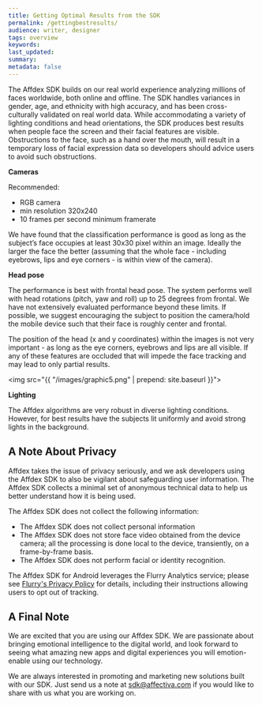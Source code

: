 ```yaml
---
title: Getting Optimal Results from the SDK
permalink: /gettingbestresults/
audience: writer, designer
tags: overview
keywords: 
last_updated: 
summary: 
metadata: false
---  
```



The Affdex SDK builds on our real world experience analyzing millions of faces worldwide, both online and offline. The SDK handles variances in gender, age, and ethnicity with high accuracy, and has been cross-culturally validated on real world data.  While accommodating a variety of lighting conditions and head orientations, the SDK produces best results when people face the screen and their facial features are visible. Obstructions to the face, such as a hand over the mouth, will result in a temporary loss of facial expression data so developers should advice users to avoid such obstructions.

<strong>Cameras</strong>

Recommended: 

* RGB camera
* min resolution 320x240
* 10 frames per second minimum framerate

We have found that the classification performance is good as long as the subject’s face occupies at least 30x30 pixel within an image. Ideally the larger the face the better (assuming that the whole face - including eyebrows, lips and eye corners - is within view of the camera).

<strong>Head pose</strong> 

The performance is best with frontal head pose. The system performs well with head rotations (pitch, yaw and roll) up to 25 degrees from frontal.  We have not extensively evaluated performance beyond these limits.  If possible, we suggest encouraging the subject to position the camera/hold the mobile device such that their face is roughly center and frontal.

The position of the head (x and y coordinates) within the images is not very important - as long as the eye corners, eyebrows and lips are all visible.  If any of these features are occluded that will impede the face tracking and may lead to only partial results.

<img src="{{ "/images/graphic5.png" | prepend: site.baseurl }}">

<strong>Lighting</strong>

The Affdex algorithms are very robust in diverse lighting conditions. However, for best results have the subjects lit uniformly and avoid strong lights in the background. 




## A Note About Privacy

Affdex takes the issue of privacy seriously, and we ask developers using the Affdex SDK to also be vigilant about safeguarding user information. The Affdex SDK collects a minimal set of anonymous technical data to help us better understand how it is being used.

The Affdex SDK does not collect the following information:

* The Affdex SDK does not collect personal information
* The Affdex SDK does not store face video obtained from the device camera; all the processing is done local to the device, transiently, on a frame-by-frame basis.
* The Affdex SDK does not perform facial or identity recognition.

The Affdex SDK for Android leverages the Flurry Analytics service; please see <a href=http://www.flurry.com/legal-privacy/privacy-policy target=_blank>Flurry's Privacy Policy</a> for details, including their instructions allowing users to opt out of tracking.



## A Final Note

We are excited that you are using our Affdex SDK. We are passionate about bringing emotional intelligence to the digital world, and look forward to seeing what amazing new apps and digital experiences you will emotion-enable using our technology.

We are always interested in promoting and marketing new solutions built with our SDK. Just send us a note at sdk@affectiva.com if you would like to share with us what you are working on.